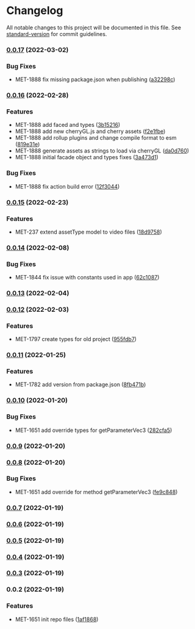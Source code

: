 # Changelog

All notable changes to this project will be documented in this file. See [standard-version](https://github.com/conventional-changelog/standard-version) for commit guidelines.

### [0.0.17](https://github.com/startupdevhouse/metavrse-lib/compare/v0.0.16...v0.0.17) (2022-03-02)


### Bug Fixes

* MET-1888 fix missing package.json when publishing ([a32298c](https://github.com/startupdevhouse/metavrse-lib/commit/a32298cab99ddd5bb3defa6ee908df733e5041c7))

### [0.0.16](https://github.com/startupdevhouse/metavrse-lib/compare/v0.0.15...v0.0.16) (2022-02-28)


### Features

* MET-1888 add faced and types ([3b15216](https://github.com/startupdevhouse/metavrse-lib/commit/3b15216fa56efb18b81dc49bcc30eb4f68bda563))
* MET-1888 add new cherryGL.js and cherry assets ([f2e1fbe](https://github.com/startupdevhouse/metavrse-lib/commit/f2e1fbe4504e4ca06a751c1764ff08d27230411c))
* MET-1888 add rollup plugins and change compile format to esm ([819e31e](https://github.com/startupdevhouse/metavrse-lib/commit/819e31ef8e0f1121f05f36c1d63ceab8b719fe5a))
* MET-1888 generate assets as strings to load via cherryGL ([da0d760](https://github.com/startupdevhouse/metavrse-lib/commit/da0d760f9c9ac98e7156accac9a29a31acacd915))
* MET-1888 initial facade object and types fixes ([3a473d1](https://github.com/startupdevhouse/metavrse-lib/commit/3a473d118d1555af202dc930d9bd4a6b9c71dc36))


### Bug Fixes

* MET-1888 fix action build error ([12f3044](https://github.com/startupdevhouse/metavrse-lib/commit/12f30448f5f288f54b64a770486f8f67a5bfe1f2))

### [0.0.15](https://github.com/startupdevhouse/metavrse-lib/compare/v0.0.14...v0.0.15) (2022-02-23)


### Features

* MET-237 extend assetType model to video files ([18d9758](https://github.com/startupdevhouse/metavrse-lib/commit/18d9758770e08df7ad975ed3c89bd226d7802fb5))

### [0.0.14](https://github.com/startupdevhouse/metavrse-lib/compare/v0.0.13...v0.0.14) (2022-02-08)


### Bug Fixes

* MET-1844 fix issue with constants used in app ([62c1087](https://github.com/startupdevhouse/metavrse-lib/commit/62c1087b847ab1606d17a1a995d15b2b9c5c1332))

### [0.0.13](https://github.com/startupdevhouse/metavrse-lib/compare/v0.0.12...v0.0.13) (2022-02-04)

### [0.0.12](https://github.com/startupdevhouse/metavrse-lib/compare/v0.0.11...v0.0.12) (2022-02-03)


### Features

* MET-1797 create types for old project ([955fdb7](https://github.com/startupdevhouse/metavrse-lib/commit/955fdb7a38700e4d66d6a94caebb0b27e09bed2c))

### [0.0.11](https://github.com/startupdevhouse/metavrse-lib/compare/v0.0.10...v0.0.11) (2022-01-25)


### Features

* MET-1782 add version from package.json ([8fb471b](https://github.com/startupdevhouse/metavrse-lib/commit/8fb471bf1d37fa9376cc74643e7a9d6afd11a69c))

### [0.0.10](https://github.com/startupdevhouse/metavrse-lib/compare/v0.0.9...v0.0.10) (2022-01-20)


### Bug Fixes

* MET-1651 add override types for getParameterVec3 ([282cfa5](https://github.com/startupdevhouse/metavrse-lib/commit/282cfa50569457bd27b5f71ef628b26f64c70be7))

### [0.0.9](https://github.com/startupdevhouse/metavrse-lib/compare/v0.0.8...v0.0.9) (2022-01-20)

### [0.0.8](https://github.com/startupdevhouse/metavrse-lib/compare/v0.0.7...v0.0.8) (2022-01-20)


### Bug Fixes

* MET-1651 add override for method getParameterVec3 ([fe9c848](https://github.com/startupdevhouse/metavrse-lib/commit/fe9c8480a74d3bf4f88fb6643f00f4a957a6753f))

### [0.0.7](https://github.com/startupdevhouse/metavrse-lib/compare/v0.0.6...v0.0.7) (2022-01-19)

### [0.0.6](https://github.com/startupdevhouse/metavrse-lib/compare/v0.0.5...v0.0.6) (2022-01-19)

### [0.0.5](https://github.com/startupdevhouse/metavrse-lib/compare/v0.0.4...v0.0.5) (2022-01-19)

### [0.0.4](https://github.com/startupdevhouse/metavrse-lib/compare/v0.0.3...v0.0.4) (2022-01-19)

### [0.0.3](https://github.com/startupdevhouse/metavrse-lib/compare/v0.0.2...v0.0.3) (2022-01-19)

### 0.0.2 (2022-01-19)


### Features

* MET-1651 init repo files ([1af1868](https://github.com/startupdevhouse/metavrse-lib/commit/1af1868c6322efd2e8f9c836ba2aee297b1d5b74))

